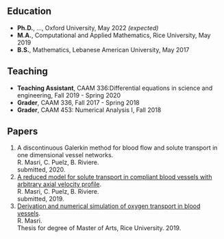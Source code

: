 ## Education 
- **Ph.D.**, ..., Oxford University, May 2022 _(expected)_
- **M.A.**, Computational and Applied Mathematics, Rice University, May 2019
- **B.S.**, Mathematics, Lebanese American University, May 2017 

## Teaching
- **Teaching Assistant**, CAAM 336:Differential equations in science and engineering,
Fall 2019 - Spring 2020
- **Grader**, CAAM 336, Fall 2017 - Spring 2018
- **Grader**, CAAM 453: Numerical Analysis I, Fall 2018

## Papers 
1. A discontinuous Galerkin method for blood flow and solute transport in one dimensional vessel networks.  
R. Masri, C. Puelz, B. Riviere.  
submitted, 2020.
2. [A reduced model for solute transport in compliant blood vessels with arbitrary axial velocity profile](https://arxiv.org/abs/1912.09587).   
R. Masri, C. Puelz, B. Riviere.   
submitted, 2019. <!--[link-to-arXiv:1912.0957](https://arxiv.org/abs/1912.09587).-->  
3. [Derivation and numerical simulation of oxygen transport in blood vessels](https://scholarship.rice.edu/handle/1911/107400).  
R. Masri.  
Thesis for degree of Master of Arts, Rice University. 2019. <!--[link to thesis](https://scholarship.rice.edu/handle/1911/107400).-->
